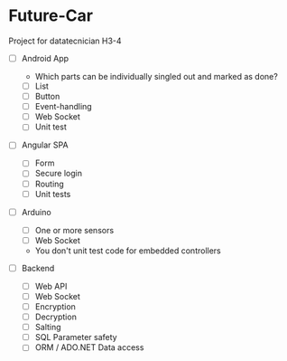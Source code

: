 # Future-Car
Project for datatecnician H3-4

- [ ] Android App

    - Which parts can be individually singled out and marked as done?
    - [ ] List
    - [ ] Button
    - [ ] Event-handling
    - [ ] Web Socket
    - [ ] Unit test
    
- [ ] Angular SPA

    - [ ] Form
    - [ ] Secure login
    - [ ] Routing
    - [ ] Unit tests
    
- [ ] Arduino

    - [ ] One or more sensors
    - [ ] Web Socket
    - You don't unit test code for embedded controllers

- [ ] Backend
    
    - [ ] Web API
    - [ ] Web Socket
    - [ ] Encryption
    - [ ] Decryption
    - [ ] Salting
    - [ ] SQL Parameter safety
    - [ ] ORM / ADO.NET Data access
